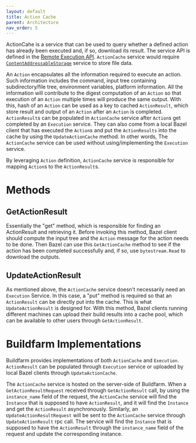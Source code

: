 ```yaml
---
layout: default
title: Action Cache
parent: Architecture
nav_order: 5
---
```


ActionCahe is a service that can be used to query whether a defined action has already been executed and, if so, download its result. The service API is defined in the [Remote Execution API](https://github.com/bazelbuild/remote-apis). `ActionCache` service would require [`ContentAddressableStorage`](https://github.com/bazelbuild/bazel-buildfarm/wiki/ContentAddressableStorage) service to store file data.

An `Action` encapsulates all the information required to execute an action. Such information includes the command, input tree containing subdirectory/file tree, environment variables, platform information. All the information will contribute to the digest computation of an `Action` so that execution of an `Action` multiple times will produce the same output. With this, hash of an `Action` can be used as a key to cached `ActionResult`, which store result and output of an `Action` after an `Action` is completed. `ActionResult`s can be populated in `ActionCache` service after `Action`s get completed by an `Execution` service. They can also come from a local Bazel client that has executed the `Action`s and put the `ActionResults` into the cache by using the `UpdateActionCache` method. In other words, The `ActionCache` service can be used without using/implementing the `Execution` service.

By leveraging `Action` definition, `ActionCache` service is responsible for mapping `Action`s to the `ActionResult`s.

# Methods

## GetActionResult
Essentially the "get" method, which is responsible for finding an ActionResult and retrieving it. Before invoking this method, Bazel client should compute the input tree and the `Action` message for the action needs to be done. Then Bazel can use this `GetActionCache` method to see if the action has been completed successfully and, if so, use `bytestream.Read` to download the outputs.
## UpdateActionResult
As mentioned above, the `ActionCache` service doesn't necessarily need an `Execution` Service. In this case, a "put" method is required so that an `ActionResult` can be directly put into the cache. This is what `UpdateActionResult` is designed for. With this method, Bazel clients running different machines can upload their build results into a cache pool, which can be available to other users through `GetActionResult`.

# Buildfarm Implementations

Buildfarm provides implementations of both `ActionCache` and `Execution`. `ActionResult` can be populated through `Execution` service or uploaded by local Bazel clients through `UpdataActionCache`.

The `ActionCache` service is hosted on the server-side of Buildfarm. When a `GetActionResultRequest` received through `GetActionResult` call, by using the `instance_name` field of the request, the `ActionCache` service will find the `Instance` that is supposed to have `ActionResult`, and it will find the `Instance` and get the `ActionResult` asynchronously. Similarly, an `UpdateActionResultRequest` will be sent to the `ActionCache` service through `UpdateActionResult` rpc call. The service will find the `Instance` that is supposed to have the `ActionResult` through the `instance_name` field of the request and update the corresponding instance.


